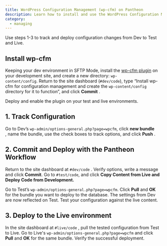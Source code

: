 ```yaml
---
title: WordPress Configuration Management (wp-cfm) on Pantheon
description: Learn how to install and use the WordPress Configuration Management plugin.
category:
  - managing
---
```

Use steps 1-3 to track and deploy configuration changes from Dev to Test and Live. 
## Install wp-cfm

Keeping your dev environment in SFTP Mode, install the [wp-cfm plugin](https://wordpress.org/plugins/wp-cfm/) on your development site, and create a new directory: `wp-content/config`. Return to the site dashboard (`#dev/code`), type “Install wp-cfm for configuration management and create the `wp-content/config` directory for it to function”, and click **Commit** .   

Deploy and enable the plugin on your test and live environments.

## 1. Track Configuration

Go to Dev’s `wp-admin/options-general.php?page=wpcfm`, click **new bundle** , name the bundle, use the check boxes to track options, and click **Push** . 

## 2. Commit and Deploy with the Pantheon Workflow

Return to the site dashboard at `#dev/code` . Verify options, write a message and click **Commit**. Go to `#test/code`, and click **Copy Content from Live and Deploy Code from Development.**



Go to Test’s `wp-admin/options-general.php?page=wpcfm`. Click **Pull** and **OK** for the bundle you want to deploy to the database. The settings from Dev are now reflected on Test. Test your configuration against the live content.

## 3. Deploy to the **Live environment**

In the site dashboard at `#live/code` , pull the tested configuration from Test to Live. Go to Live's `wp-admin/options-general.php?page=wpcfm` and click **Pull** and **OK** for the same bundle. Verify the successful deployment.
